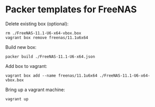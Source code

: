 Packer templates for FreeNAS
============================

Delete existing box (optional):
```
rm ./FreeNAS-11.1-U6-x64-vbox.box
vagrant box remove freenas/11.1u6x64
```

Build new box:
```
packer build ./FreeNAS-11.1-U6-x64.json
```

Add box to vagrant:
```
vagrant box add --name freenas/11.1u6x64 ./FreeNAS-11.1-U6-x64-vbox.box
```

Bring up a vagrant machine:
```
vagrant up
```
